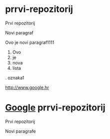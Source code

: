 prrvi-repozitorij
=================

Prvi repozitorij

Novi paragraf

<p>Ovo je novi paragraf1111</p>

1. Ovo 
2. je
3. nova
4. lista

. oznaka1


http://www.google.hr

[Google](http://www.google.hr)
prrvi-repozitorij
=================

Prvi repozitorij

Novi paragrafe

